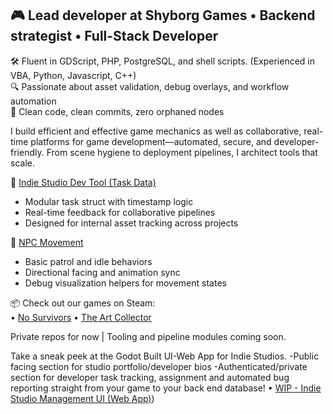## 🎮 Lead developer at Shyborg Games • Backend strategist • Full-Stack Developer

🛠️ Fluent in GDScript, PHP, PostgreSQL, and shell scripts. (Experienced in VBA, Python, Javascript, C++)               
🔍 Passionate about asset validation, debug overlays, and workflow automation  
🚀 Clean code, clean commits, zero orphaned nodes

I build efficient and effective game mechanics as well as collaborative, real-time platforms for game development—automated, secure, and developer-friendly. From scene hygiene to deployment pipelines, I architect tools that scale.

🧰 [Indie Studio Dev Tool (Task Data)](https://github.com/JessesDevlog/Example-Scripts/blob/main/ShyborgGames-DevTool.gd)  
- Modular task struct with timestamp logic  
- Real-time feedback for collaborative pipelines  
- Designed for internal asset tracking across projects

🏃 [NPC Movement](https://github.com/JessesDevlog/Example-Scripts/blob/main/No%20Survivors%20-%20NPC_Movement.gd)  
- Basic patrol and idle behaviors  
- Directional facing and animation sync  
- Debug visualization helpers for movement states

📦 Check out our games on Steam:  
• [No Survivors](https://store.steampowered.com/app/3500350/No_Survivors/) 
• [The Art Collector](https://store.steampowered.com/app/2986690/The_Art_Collector/?curator_clanid=45012716)

Private repos for now | Tooling and pipeline modules coming soon.

Take a sneak peek at the Godot Built UI-Web App for Indie Studios.
-Public facing section for studio portfolio/developer bios
-Authenticated/private section for developer task tracking, assignment and automated bug reporting straight from your game to your back end database!
• [WIP - Indie Studio Management UI (Web App)](https://shyborg-games-dev-web.onrender.com/))

<!--
**JessesDevlog/JessesDevlog** is a ✨ _special_ ✨ repository because its `README.md` (this file) appears on your GitHub profile.

Here are some ideas to get you started:

- 🔭 I’m currently working on ...
- 🌱 I’m currently learning ...
- 👯 I’m looking to collaborate on ...
- 🤔 I’m looking for help with ...
- 💬 Ask me about ...
- 📫 How to reach me: ...
- 😄 Pronouns: ...
- ⚡ Fun fact: ...
-->
